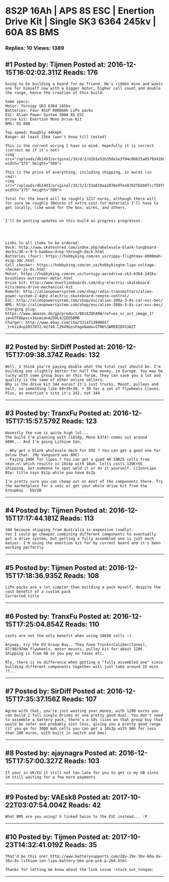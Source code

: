 # 8S2P 16Ah &#124; APS 8S ESC &#124; Enertion Drive Kit &#124; Single SK3 6364 245kv &#124; 60A 8S BMS

### Replies: 10 Views: 1389

## \#1 Posted by: Tijmen Posted at: 2016-12-15T16:02:02.311Z Reads: 176

```
Going to be building a board for my friend. He's ridden mine and wants one for himself now with a bigger motor, higher cell count and double the range, hence the creation of this build.

Some specs:
Motor: Turnigy SK3 6364 245kv
Batteries: Four 4S1P 8000mAh LiPo packs
ESC: Alien Power System 300A 8S ESC
Drive kit: Enertion Mono Drive Kit
BMS: 8S 60A

Top speed: Roughly 44kmph
Range: At least 25km (won't know till tested)

This is the current wiring I have in mind. Hopefully it is correct (correct me if it's not)
<img src="/uploads/db1493/original/3X/d/2/d2b1e52b350a1e3f04c06625a0579d41b033ff13.jpg" width="375" height="500">

This is the price of everything, including shipping, in euros (in red):
<img src="/uploads/db1493/original/3X/3/3/33a819aa2038e9fea9702fbbb8fccf50f0a3158c.jpg" width="375" height="500">

Total for the board will be roughly 1217 euros, although there will for sure be roughly 30euros of extra cost for materials I'll have to get locally, like wood for the box, wires, and others.


I'll be posting updates on this build as progress progresses.




Links to all items to be ordered:
Deck: http://www.skateshred.com/index.php/wholesale-blank-longboard-decks/36-x-9-5-bamboo-drop-through-deck.html
Batteries (four): https://hobbyking.com/en_us/zippy-flightmax-8000mah-4s1p-30c.html
Cell checker: https://hobbyking.com/en_us/hobbykingtm-lipo-voltage-checker-2s-8s.html
Motor: https://hobbyking.com/en_us/turnigy-aerodrive-sk3-6364-245kv-brushless-outrunner-motor.html
Drive kit: http://www.enertionboards.com/diy-electric-skateboard-kits/mono-drive-mechanical-kit
Remote: http://alienpowersystem.com/shop/radio-transmitters/alien-power-system-2-4ghz-electric-skateboard-remote-control/
ESC: http://alienpowersystem.com/shop/esc/alien-300a-3-8s-car-esc-bec/
BMS: http://alienpowersystem.com/shop/esc/alien-300a-3-8s-car-esc-bec/
Charging plug: https://www.amazon.de/gp/product/B01EZQFARW/ref=ox_sc_act_image_1?ie=UTF8&psc=1&smid=A25HL4JIED5BM8
Charger: http://www.ebay.com/itm/321471399664?_trksid=p2057872.m2749.l2649&ssPageName=STRK%3AMEBIDX%3AIT
```

---
## \#2 Posted by: SirDiff Posted at: 2016-12-15T17:09:38.374Z Reads: 132

```
Well, I think you're paying double what the total cost should be. I'm building one slightly better for half the money, in Europe. You may be lucky with some group buys on this forum, they can save you a lot and quality is the same of other online sellers. 
Why is the drive kit 344 euros? It's just trucks, Mount, pulleys and belt, so something like 60+30+30, + 30 for a set of flywheels clones. Plus, on enertion's site it's 242, not 344
```

---
## \#3 Posted by: TranxFu Posted at: 2016-12-15T17:15:57.579Z Reads: 123

```
Honestly the sum is quite high lol... 
The build I'm planning with (10s4p, Mono 6374) comes out around 600€... And I'm going Lithium Ion. 

- Why get a blank wholesale deck for 95€ ? You can get a good one for below that. (My Vanguard was 80€) 
- Paying 240€ for lipos ? You can get a good 40 INR25 cells from nkon.nl which results in 10s4p with 10ah. Cells costs 120€+5€ shipping. Get someone to spot weld it or do it yourself. LiIon>Lipo
Btw: title says 8s1p while you have 8s2p

I'm pretty sure you can cheap out on most of the components there. Try the marketplace for a vesc or get your whole drive kit from the Groupbuy - EU/GB
```

---
## \#4 Posted by: Tijmen Posted at: 2016-12-15T17:17:44.181Z Reads: 113

```
344 because shipping from Australia is expensive (sadly).
Yes I could go cheaper combining different components to eventually get a drive system, but getting a fully assembled one is just much easier. I'm using the enertion kit for my current board and it's been working perfectly
```

---
## \#5 Posted by: Tijmen Posted at: 2016-12-15T17:18:36.935Z Reads: 108

```
LiPo packs are a lot simpler than building a pack myself, despite the cost benefit of a custom pack
Corrected title
```

---
## \#6 Posted by: TranxFu Posted at: 2016-12-15T17:25:04.854Z Reads: 110

```
costs are not the only benefit when using 18650 cells :) 

Anyway, try the EU Group Buy.. They have Trucks(Caliberclones), 87/90/97mm flywheels, motor mounts, pulley kit for about 120€. Shipping is from GB so you pay no taxes etc.

Rly, there is no difference when getting a "fully assembled one" since building different components together will just take around 15 mins ??...
```

---
## \#7 Posted by: SirDiff Posted at: 2016-12-15T17:35:37.156Z Reads: 107

```
Agree with that, you're just wasting your money, with 1200 euros you can build 2 full single drives or one pretty good dual. You don't need to assemble a battery pack, there's a 10s liion on that group buy that would be safer and probably cost less, giving you a pretty good range (if you go for 3000 mah cells you can get a 10s3p with 9Ah for less than 200 euros, with built in switch and bms)
```

---
## \#8 Posted by: ajaynagra Posted at: 2016-12-15T17:57:00.327Z Reads: 103

```
If your in UK/EU it still not too late for you to get in my GB since im still waiting for a few more payments
```

---
## \#9 Posted by: VAEsk8 Posted at: 2017-10-22T03:07:54.004Z Reads: 42

```
What BMS are you using? U linked twice to the ESC instead... :P
```

---
## \#10 Posted by: Tijmen Posted at: 2017-10-23T14:32:41.019Z Reads: 35

```
That'd be this one! http://www.batterysupports.com/28v-29v-30v-60a-8x-36v-8s-lithium-ion-lipo-battery-bms-pcm-pcb-p-264.html

Thanks for letting me know about the link issue :stuck_out_tongue:
```

---
